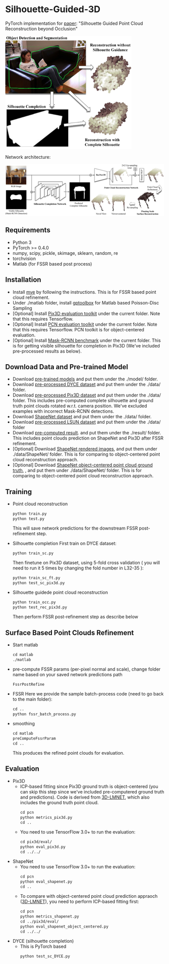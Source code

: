 # Silhouette-Guided-3D
PyTorch implementation for [paper](https://arxiv.org/pdf/1907.12253.pdf): "Silhouette Guided Point Cloud Reconstruction beyond Occlusion"

<img src='figs/fig-overview.jpg' width=400>

Network architecture:

<img src='figs/fig-network.jpg' width=700>

## Requirements
- Python 3
- PyTorch >= 0.4.0
- numpy, scipy, pickle, skimage, sklearn, random, re
- torchvision
- Matlab (for FSSR based post process)

## Installation
- Install [mve](https://github.com/simonfuhrmann/mve) by following the instructions. This is for FSSR based point cloud refinement.
- Under ./matlab folder, install [gptoolbox](https://github.com/alecjacobson/gptoolbox) for Matlab based Poisson-Disc Sampling
- [Optional] Install [Pix3D evaluation toolkit](https://github.com/xingyuansun/pix3d) under the current folder. Note that this requires Tensorflow.
- [Optional] Install [PCN evaluation toolkit](https://github.com/TonythePlaneswalker/pcn) under the current folder. Note that this requires Tensorflow. PCN toolkit is for object-centered evaluation.
- [Optional] Install [Mask-RCNN benchmark](https://github.com/facebookresearch/maskrcnn-benchmark) under the current folder. This is for getting visible silhouette for completion in Pix3D (We've included pre-processed results as below).

## Download Data and Pre-trained Model
- Download [pre-trained models](https://drive.google.com/file/d/1KjmNb1TuIALyiKXNsEQCbp7ow9kP_ENB/view?usp=sharing) and put them under the ./model/ folder.
- Download [pre-processed DYCE dataset](https://drive.google.com/file/d/14sa6p3f-wT1SFL1tZlOPMe63N2dntHEG/view?usp=sharing) and put them under the ./data/ folder.
- Download [pre-processed Pix3D dataset](https://drive.google.com/file/d/1DdcDpePJ-t19SBLRuu0LSK5mNCeB1iUJ/view?usp=sharing) and put them under the ./data/ folder. This includes pre-computed complete silhouette and ground truth point clouds rotated w.r.t. camera position. We've excluded examples with incorrect Mask-RCNN detections.
- Download [ShapeNet dataset](https://drive.google.com/drive/folders/131dH36qXCabym1JjSmEpSQZg4dmZVQid) and put them under the ./data/ folder.
- Download [pre-processed LSUN dataset](https://drive.google.com/file/d/1L7MrNuwYo7-e-adCHJ-S4d4u-_-4JMpS/view?usp=sharing) and put them under the ./data/ folder
- Download [pre-computed result](https://drive.google.com/file/d/1JaqXG0TJlammXHxn0iDg3Vypk-IQIwq7/view?usp=sharing). and put them under the ./result/ folder. This includes point clouds prediction on ShapeNet and Pix3D after FSSR refinement.
- [Optional] Download [ShapeNet rendered images](https://github.com/chrischoy/3D-R2N2), and put them under ./data/ShapeNet/ folder. This is for comparing to object-centered point cloud reconstruction approach.
- [Optional] Download [ShapeNet object-centered point cloud ground truth](https://drive.google.com/file/d/1cfoe521iTgcB_7-g_98GYAqO553W8Y0g/view), , and put them under ./data/ShapeNet/ folder. This is for comparing to object-centered point cloud reconstruction approach.

## Training
- Point cloud reconstruction
    ```
    python train.py
    python test.py
    ```
    This will save network predictions for the downstream FSSR post-refinement step.

- Silhouette completion
    First train on DYCE dataset:
    ```
    python train_sc.py
    ```
    Then finetune on Pix3D dataset, using 5-fold cross validation ( you will need to run it 5 times by changing the fold number in L32-35 ):
    ```
    python train_sc_ft.py
    python test_sc_pix3d.py
    ```

- Silhouette guidede point cloud reconstruction
    ```
    python train_occ.py
    python test_rec_pix3d.py
    ```
    Then perform FSSR post-refinement step as describe below

## Surface Based Point Clouds Refinement
- Start matlab
    ```
    cd matlab
    ./matlab
    ```
- pre-compute FSSR params (per-pixel normal and scale), change folder name based on your saved network predictions path
    ```
    FssrPostRefine
    ```
- FSSR
    Here we provide the sample batch-process code (need to go back to the main folder):
    ```
    cd ..
    python fssr_batch_process.py
    ```
- smoothing
    ```
    cd matlab
    preComputeFssrParam
    cd ..
    ```
    This produces the refined point clouds for evaluation.
 
## Evaluation
- Pix3D
    - ICP-based fitting since Pix3D ground truth is object-centered (you can skip this step since we've included pre-computered ground truth and predictions). Code is derived from [3D-LMNET](https://github.com/val-iisc/3d-lmnet), which also includes the ground truth point cloud.
        ```
        cd pcn
        python metrics_pix3d.py
        cd ..
        ```
    - You need to use TensorFlow 3.0+ to run the evaluation:
        ```
        cd pix3d/eval/
        python eval_pix3d.py
        cd ../../
        ```
- ShapeNet
    - You need to use TensorFlow 3.0+ to run the evaluation:
        ```
        cd pcn
        python eval_shapenet.py
        cd ..
        ```
    - To compare with object-centered point cloud prediction appraoch ([3D-LMNET](https://github.com/val-iisc/3d-lmnet)), you need to perform ICP-based fitting first:
        ```
        cd pcn
        python metrics_shapenet.py
        cd ../pix3d/eval/
        python eval_shapenet_object_centered.py
        cd ../../
        ```
- DYCE (silhouette completion)
    - This is PyTorch based
        ```
        python test_sc_DYCE.py
        ```
